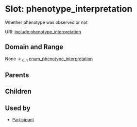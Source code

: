 
# Slot: phenotype_interpretation


Whether phenotype was observed or not

URI: [include:phenotype_interpretation](https://w3id.org/include/phenotype_interpretation)


## Domain and Range

None &#8594;  <sub>0..1</sub> [enum_phenotype_interpretation](enum_phenotype_interpretation.md)

## Parents


## Children


## Used by

 * [Participant](Participant.md)
